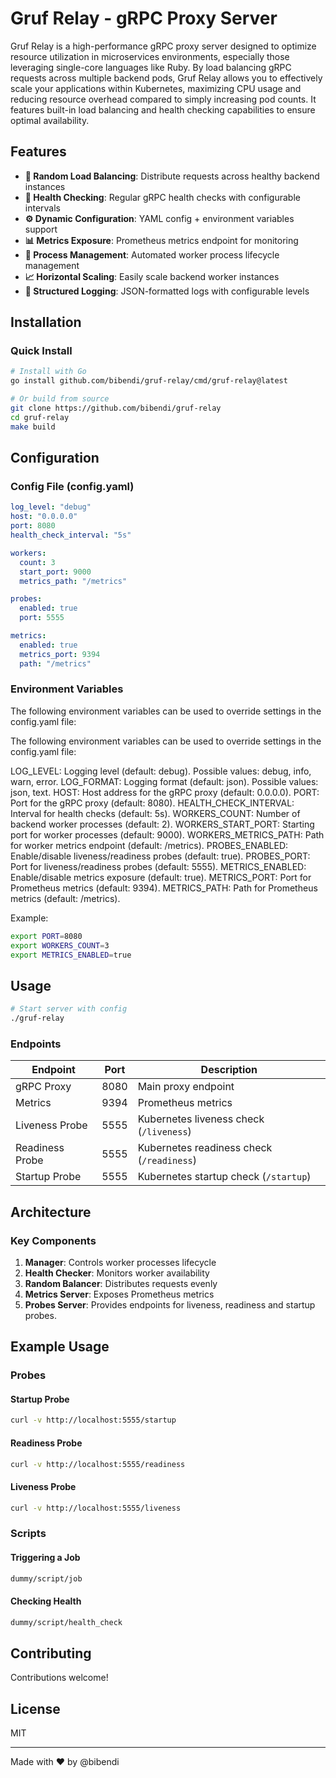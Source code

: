 # Gruf Relay - gRPC Proxy Server

Gruf Relay is a high-performance gRPC proxy server designed to optimize resource utilization in microservices environments, especially those leveraging single-core languages like Ruby. By load balancing gRPC requests across multiple backend pods, Gruf Relay allows you to effectively scale your applications within Kubernetes, maximizing CPU usage and reducing resource overhead compared to simply increasing pod counts. It features built-in load balancing and health checking capabilities to ensure optimal availability.

## Features

- **🔄 Random Load Balancing**: Distribute requests across healthy backend instances
- **🏥 Health Checking**: Regular gRPC health checks with configurable intervals
- **⚙️ Dynamic Configuration**: YAML config + environment variables support
- **📊 Metrics Exposure**: Prometheus metrics endpoint for monitoring
- **🔌 Process Management**: Automated worker process lifecycle management
- **📈 Horizontal Scaling**: Easily scale backend worker instances
- **📝 Structured Logging**: JSON-formatted logs with configurable levels

## Installation

### Quick Install
```bash
# Install with Go
go install github.com/bibendi/gruf-relay/cmd/gruf-relay@latest

# Or build from source
git clone https://github.com/bibendi/gruf-relay
cd gruf-relay
make build
```

## Configuration

### Config File (config.yaml)
```yaml
log_level: "debug"
host: "0.0.0.0"
port: 8080
health_check_interval: "5s"

workers:
  count: 3
  start_port: 9000
  metrics_path: "/metrics"

probes:
  enabled: true
  port: 5555

metrics:
  enabled: true
  metrics_port: 9394
  path: "/metrics"
```

### Environment Variables

The following environment variables can be used to override settings in the config.yaml file:

The following environment variables can be used to override settings in the config.yaml file:

LOG_LEVEL: Logging level (default: debug). Possible values: debug, info, warn, error.
LOG_FORMAT: Logging format (default: json). Possible values: json, text.
HOST: Host address for the gRPC proxy (default: 0.0.0.0).
PORT: Port for the gRPC proxy (default: 8080).
HEALTH_CHECK_INTERVAL: Interval for health checks (default: 5s).
WORKERS_COUNT: Number of backend worker processes (default: 2).
WORKERS_START_PORT: Starting port for worker processes (default: 9000).
WORKERS_METRICS_PATH: Path for worker metrics endpoint (default: /metrics).
PROBES_ENABLED: Enable/disable liveness/readiness probes (default: true).
PROBES_PORT: Port for liveness/readiness probes (default: 5555).
METRICS_ENABLED: Enable/disable metrics exposure (default: true).
METRICS_PORT: Port for Prometheus metrics (default: 9394).
METRICS_PATH: Path for Prometheus metrics (default: /metrics).

Example:
```bash
export PORT=8080
export WORKERS_COUNT=3
export METRICS_ENABLED=true
```

## Usage

```bash
# Start server with config
./gruf-relay
```

### Endpoints

| Endpoint          | Port  | Description                                  |
|-------------------|-------|----------------------------------------------|
| gRPC Proxy        | 8080  | Main proxy endpoint                           |
| Metrics           | 9394  | Prometheus metrics                            |
| Liveness Probe    | 5555  | Kubernetes liveness check (`/liveness`)       |
| Readiness Probe   | 5555  | Kubernetes readiness check (`/readiness`)     |
| Startup Probe     | 5555  | Kubernetes startup check (`/startup`)         |

## Architecture

### Key Components
1. **Manager**: Controls worker processes lifecycle
2. **Health Checker**: Monitors worker availability
3. **Random Balancer**: Distributes requests evenly
4. **Metrics Server**: Exposes Prometheus metrics
5. **Probes Server**: Provides endpoints for liveness, readiness and startup probes.

## Example Usage

### Probes

#### Startup Probe
```bash
curl -v http://localhost:5555/startup
```

#### Readiness Probe
```bash
curl -v http://localhost:5555/readiness
```

#### Liveness Probe
```bash
curl -v http://localhost:5555/liveness
```

### Scripts

#### Triggering a Job
```bash
dummy/script/job
```

#### Checking Health
```bash
dummy/script/health_check
```

## Contributing

Contributions welcome!

## License

MIT

---

Made with ❤️ by @bibendi
```
